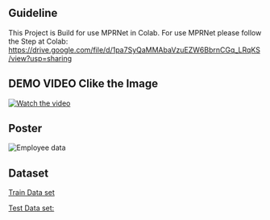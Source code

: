 


## Guideline
This Project is Build for use MPRNet in Colab. For use MPRNet please follow the Step at Colab:
https://drive.google.com/file/d/1pa7SyQaMMAbaVzuEZW6BbrnCGq_LRqKS/view?usp=sharing


## DEMO VIDEO Clike the Image
[![Watch the video](https://i.ibb.co/Pxjmkzy/2022-07-25-12-13-50.png)](https://fyp.comp.hkbu.edu.hk/poster/2021/268/demo.mp4)


## Poster
![Employee data](https://i.ibb.co/Jqjc1GF/2022-05-25-6-22-11.png)

## Dataset
<a href="https://drive.google.com/drive/folders/11zX5bTRGy1PuOVS1FOfnMrakRkE9Ofm9?usp=sharing" target="_blank">Train Data set</a> 

<a href="https://drive.google.com/drive/folders/1HwSUGGZJJIa2eldCWm_SB3pwnoHjlq0l?usp=sharing" target="_blank">Test Data set:</a> 
